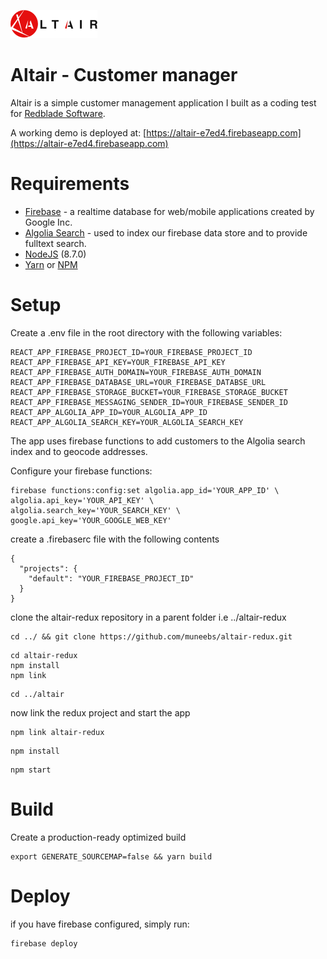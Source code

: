 ![logo](./src/assets/logo.png)
# Altair - Customer manager

Altair is a simple customer management application I built as a coding test for [Redblade Software](http://www.redblade.io).

A working demo is deployed at: [https://altair-e7ed4.firebaseapp.com](https://altair-e7ed4.firebaseapp.com)

# Requirements
- [Firebase](https://firebase.google.com) - a realtime database for web/mobile applications created by Google Inc.
- [Algolia Search](https://algolia.com) - used to index our firebase data store and to provide fulltext search.
- [NodeJS](https://www.nodejs.org) (8.7.0)
- [Yarn](https://yarnpkg.com) or [NPM](https://www.npmjs.com/)


# Setup
Create a .env file in the root directory with the following variables:

```
REACT_APP_FIREBASE_PROJECT_ID=YOUR_FIREBASE_PROJECT_ID
REACT_APP_FIREBASE_API_KEY=YOUR_FIREBASE_API_KEY
REACT_APP_FIREBASE_AUTH_DOMAIN=YOUR_FIREBASE_AUTH_DOMAIN
REACT_APP_FIREBASE_DATABASE_URL=YOUR_FIREBASE_DATABSE_URL
REACT_APP_FIREBASE_STORAGE_BUCKET=YOUR_FIREBASE_STORAGE_BUCKET
REACT_APP_FIREBASE_MESSAGING_SENDER_ID=YOUR_FIREBASE_SENDER_ID
REACT_APP_ALGOLIA_APP_ID=YOUR_ALGOLIA_APP_ID
REACT_APP_ALGOLIA_SEARCH_KEY=YOUR_ALGOLIA_SEARCH_KEY
```

The app uses firebase functions to add customers to the Algolia search index and to geocode addresses.

Configure your firebase functions:

```
firebase functions:config:set algolia.app_id='YOUR_APP_ID' \
algolia.api_key='YOUR_API_KEY' \
algolia.search_key='YOUR_SEARCH_KEY' \
google.api_key='YOUR_GOOGLE_WEB_KEY'
```

create a .firebaserc file with the following contents

```
{
  "projects": {
    "default": "YOUR_FIREBASE_PROJECT_ID"
  }
}
```

clone the altair-redux repository in a parent folder i.e ../altair-redux
```
cd ../ && git clone https://github.com/muneebs/altair-redux.git
```

```
cd altair-redux
npm install
npm link
```

```
cd ../altair
```

now link the redux project and start the app

```
npm link altair-redux
```

```
npm install
```

```
npm start
```

# Build

Create a production-ready optimized build

```
export GENERATE_SOURCEMAP=false && yarn build
```

# Deploy

if you have firebase configured, simply run:

```
firebase deploy
```
